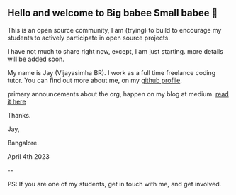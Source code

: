 ## Hello and welcome to Big babee Small babee  👋

This is an open source community, I am (trying) to build to encourage my students to actively participate in open source projects.

I have not much to share right now, except, I am just starting. more details will be added soon.

My name is Jay (Vijayasimha BR). I work as a full time freelance coding tutor. You can find out more about me, on my [github profile](https://github.com/Jay-study-nildana).

primary announcements about the org, happen on my blog at medium. [read it here](https://medium.com/@vijayasimhabr/list/bigbabeesmallbabee-8071081f2eb1)

Thanks.

Jay, 

Bangalore.

April 4th 2023

--

PS: If you are one of my students, get in touch with me, and get involved. 
